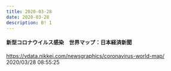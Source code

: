 ```yaml
---
title: 2020-03-28
date: 2020-03-28
description: B! 1
---
```


#### 新型コロナウイルス感染　世界マップ：日本経済新聞
https://vdata.nikkei.com/newsgraphics/coronavirus-world-map/<br>
2020/03/28 08:55:25<br>


